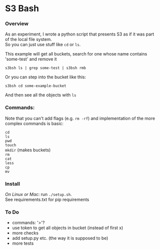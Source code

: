 # S3 Bash

### Overview

As an experiment, I wrote a python script that presents S3 as if it was part of the local file system.  
So you can just use stuff like `cd` or `ls`. 

This example will get all buckets, search for one whose name contains 'some-test' and remove it

`s3bsh ls | grep some-test | s3bsh rmb`

Or you can step into the bucket like this:

`s3bsh cd some-example-bucket`

And then see all the objects with `ls`

### Commands:

Note that you can't add flags (e.g. `rm -rf`) and implementation of the more complex
commands is basic:
  
`cd`  
`ls`  
`pwd`  
`touch`   
`mkdir` (makes buckets)  
`rm`   
`cat`  
`less`  
`cp`  
`mv`

### Install

*On Linux or Mac*: run `./setup.sh`.   
See requirements.txt for pip requirements

### To Do

- commands: '>'?  
- use token to get all objects in bucket (instead of first x)  
- more checks
- add setup.py etc. (the way it is supposed to be)  
- more tests
